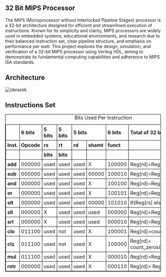 ## 32 Bit MIPS Processor
The MIPS (Microprocessor without Interlocked Pipeline Stages) processor is a 32-bit architecture designed for efficient and streamlined execution of instructions. 
Known for its simplicity and clarity, MIPS processors are widely used in embedded systems, educational environments,
and research due to their balanced instruction set, clear pipeline structure, and emphasis on performance per watt.
This project explores the design, simulation, and verification of a 32-bit MIPS processor using Verilog HDL, aiming to demonstrate its fundamental computing capabilities and adherence to MIPS ISA standards.

## Architecture

![obrazek](https://github.com/faatthy/32-bit-MIPS-Processor/assets/110846097/86bc9175-4ae6-46ae-8b94-4609f5d394fa)

## Instructions Set

<!DOCTYPE html>
<html>
<head>
<style>
  table, th, td {
    border: 1px solid black;
    border-collapse: collapse;
  }
  th, td {
    padding: 5px;
    text-align: left;
  }
</style>
</head>
<body>

<table style="width:100%">
  <caption>Bits Used Per Instruction</caption>
  <tr>
    <th></th>
    <th>6 bits</th>
    <th>5 bits</th>
    <th>5 bits</th>
    <th colspan="2">5 bits</th>
    <th>6 bits</th>
    <th>Total of 32 bits</th>
  </tr>
  <tr>
    <th>Inst.</th>
    <th>Opcode</th>
    <th>rs</th>
    <th>rt</th>
    <th>rd</th>
    <th>shamt</th>
    <th>funct</th>
    <th></th>
  </tr>
  <tr>
    <th></th>
    <th></th>
    <th>bits</th>
    <th>bits</th>
    <th></th>
    <th></th>
    <th></th>
    <th></th>
  </tr>
  <tr>
    <th>add</th>
    <td>000000</td>
    <td>used</td>
    <td>used</td>
    <td>used</td>
    <td>X</td>
    <td>100000</td>
    <td>Reg[rd]=Reg[rs]+Reg[rt]</td>
  </tr>
  <tr>
    <th>sub</th>
    <td>000000</td>
    <td>used</td>
    <td>used</td>
    <td>used</td>
    <td>00000</td>
    <td>100010</td>
    <td>Reg[rd]=Reg[rs]-Reg[rt]</td>
  </tr>
  <tr>
    <th>and</th>
    <td>000000</td>
    <td>used</td>
    <td>used</td>
    <td>used</td>
    <td>X</td>
    <td>100100</td>
    <td>Reg[rd]=Reg[rs] and Reg[rt]</td>
  </tr>
  <tr>
    <th>or</th>
    <td>000000</td>
    <td>used</td>
    <td>used</td>
    <td>used</td>
    <td>X</td>
    <td>100101</td>
    <td>Reg[rd]=Reg[rs] or Reg[rt]</td>
  </tr>
  <tr>
    <th>slt</th>
    <td>000000</td>
    <td>used</td>
    <td>used</td>
    <td>used</td>
    <td>00000</td>
    <td>101010</td>
    <td>If(Reg[rs]<Reg[rt]) Reg[rd]=1  <br>
    else 0</td>
  </tr>
  <tr>
    <th>sll</th>
    <td>000000</td>
    <td>X</td>
    <td>used</td>
    <td>used</td>
    <td>used</td>
    <td>000000</td>
    <td>Reg[rd]=Reg[rs]<<shamt</td>
  </tr>
  <tr>
    <th>srl</th>
    <td>000000</td>
    <td>X</td>
    <td>used</td>
    <td>used</td>
    <td>used</td>
    <td>000010</td>
    <td>Reg[rd]=Reg[rs]>>shamt</td>
  </tr>
  <tr>
    <th>clo</th>
    <td>011100</td>
    <td>used</td>
    <td>not</td>
    <td>used</td>
    <td>X</td>
    <td>100001</td>
    <td>Reg[rd]=count_ones(Reg[rs])</td>
  </tr>
  <tr>
    <th>clz</th>
    <td>011100</td>
    <td>used</td>
    <td>not</td>
    <td>used</td>
    <td>X</td>
    <td>100000</td>
    <td>Reg[rd]= count_zeros(Reg[rs])</td>
  </tr>
  <tr>
    <th>mul</th>
    <td>011100</td>
    <td>used</td>
    <td>used</td>
    <td>used</td>
    <td>X</td>
    <td>000010</td>
    <td>Reg[rd]=Reg[rs]*Reg[rt]</td>
  </tr>
  <tr>
    <th>rotr</th>
    <td>000000</td>
    <td>used</td>
    <td>used</td>
    <td>used</td>
    <td>X</td>
    <td>000110</td>
    <td>Reg[rd]= Reg[rt] <br>
